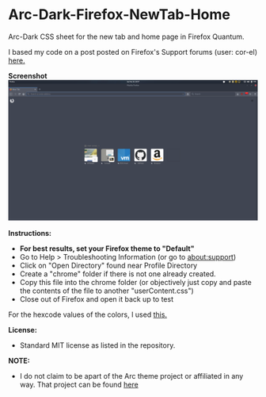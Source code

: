 # Arc-Dark-Firefox-NewTab-Home
Arc-Dark CSS sheet for the new tab and home page in Firefox Quantum.

I based my code on a post posted on Firefox's Support forums (user: cor-el) [here.](https://support.mozilla.org/en-US/questions/1177844)

**Screenshot**
![alt text](https://github.com/sntyj/Arc-Dark-Firefox-CSS/blob/master/Arc%20Dark%20Firefox.png)

**Instructions:**
- **For best results, set your Firefox theme to "Default"**
- Go to Help > Troubleshooting Information (or go to [about:support](about:support))
- Click on "Open Directory" found near Profile Directory
- Create a "chrome" folder if there is not one already created. 
- Copy this file into the chrome folder (or objectively just copy and paste the contents of the file to another "userContent.css")
- Close out of Firefox and open it back up to test

For the hexcode values of the colors, I used [this.](http://www.color-hex.com/color-palette/36646)

**License:**
- Standard MIT license as listed in the repository.

**NOTE:**
- I do not claim to be apart of the Arc theme project or affiliated in any way. That project can be found [here](https://github.com/horst3180/arc-theme)
